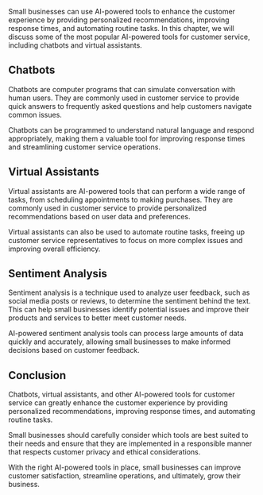 
Small businesses can use AI-powered tools to enhance the customer experience by providing personalized recommendations, improving response times, and automating routine tasks. In this chapter, we will discuss some of the most popular AI-powered tools for customer service, including chatbots and virtual assistants.

Chatbots
--------

Chatbots are computer programs that can simulate conversation with human users. They are commonly used in customer service to provide quick answers to frequently asked questions and help customers navigate common issues.

Chatbots can be programmed to understand natural language and respond appropriately, making them a valuable tool for improving response times and streamlining customer service operations.

Virtual Assistants
------------------

Virtual assistants are AI-powered tools that can perform a wide range of tasks, from scheduling appointments to making purchases. They are commonly used in customer service to provide personalized recommendations based on user data and preferences.

Virtual assistants can also be used to automate routine tasks, freeing up customer service representatives to focus on more complex issues and improving overall efficiency.

Sentiment Analysis
------------------

Sentiment analysis is a technique used to analyze user feedback, such as social media posts or reviews, to determine the sentiment behind the text. This can help small businesses identify potential issues and improve their products and services to better meet customer needs.

AI-powered sentiment analysis tools can process large amounts of data quickly and accurately, allowing small businesses to make informed decisions based on customer feedback.

Conclusion
----------

Chatbots, virtual assistants, and other AI-powered tools for customer service can greatly enhance the customer experience by providing personalized recommendations, improving response times, and automating routine tasks.

Small businesses should carefully consider which tools are best suited to their needs and ensure that they are implemented in a responsible manner that respects customer privacy and ethical considerations.

With the right AI-powered tools in place, small businesses can improve customer satisfaction, streamline operations, and ultimately, grow their business.
